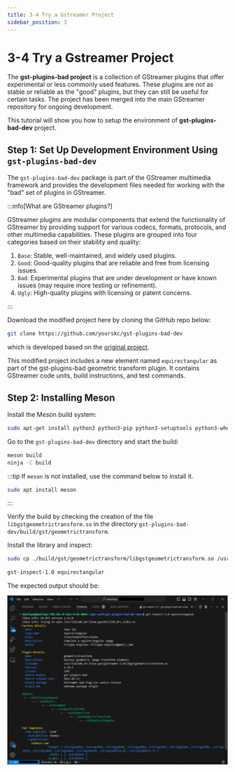 ```yaml
---
title: 3-4 Try a Gstreamer Project
sidebar_position: 3
---
```


# 3-4 Try a Gstreamer Project

The **gst-plugins-bad project** is a collection of GStreamer plugins that offer experimental or less commonly used features. These plugins are not as stable or reliable as the "good" plugins, but they can still be useful for certain tasks. The project has been merged into the main GStreamer repository for ongoing development.

This tutorial will show you how to setup the environment of **gst-plugins-bad-dev** project.

## Step 1: Set Up Development Environment Using `gst-plugins-bad-dev`

The `gst-plugins-bad-dev` package is part of the GStreamer multimedia framework and provides the development files needed for working with the "bad" set of plugins in GStreamer.

:::info[What are GStreamer plugins?]

GStreamer plugins are modular components that extend the functionality of GStreamer by providing support for various codecs, formats, protocols, and other multimedia capabilities. These plugins are grouped into four categories based on their stability and quality:

1. `Base`: Stable, well-maintained, and widely used plugins.
2. `Good`: Good-quality plugins that are reliable and free from licensing issues.
3. `Bad`: Experimental plugins that are under development or have known issues (may require more testing or refinement).
4. `Ugly`: High-quality plugins with licensing or patent concerns.

:::

Download the modified project here by cloning the GitHub repo below:

```bash
git clone https://github.com/yourskc/gst-plugins-bad-dev
```

which is developed based on the [original project](https://github.com/GStreamer/gst-plugins-bad).

This modified project includes a new element named `equirectangular` as part of the gst-plugins-bad geometric transform plugin. It contains GStreamer code units, build instructions, and test commands.

## Step 2: Installing Meson

Install the Meson build system:

```bash
sudo apt-get install python3 python3-pip python3-setuptools python3-wheel ninja-build
```

Go to the `gst-plugins-bad-dev` directory and start the build:

```bash
meson build
ninja -C build
```

:::tip
If `meson` is not installed, use the command below to install it.

```bash
sudo apt install meson
```
:::

Verify the build by checking the creation of the file `libgstgeometrictransform.so` in the directory `gst-plugins-bad-dev/build/gst/geometrictransform`.

Install the library and inspect:

```bash
sudo cp ./build/gst/geometrictransform/libgstgeometrictransform.so /usr/lib/x86_64-linux-gnu/gstreamer-1.0
```
```bash
gst-inspect-1.0 equirectangular
```

The expected output should be:

![gst-inspect](./img/3-4-1.png)